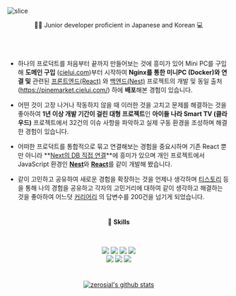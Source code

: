 ![slice](https://capsule-render.vercel.app/api?type=slice&color=auto&height=200&text=백승훈&fontAlign=70&rotate=13&fontAlignY=25&desc=front%20-end&descAlign=70&descAlignY=44)


<div align="center">
  
  🙌🏻 Junior developer proficient in Japanese and Korean 💻

 </div>
  
  <br/>
  <br/>

  <div>

- 하나의 프로덕트를 처음부터 끝까지 만들어보는 것에 흥미가 있어 Mini PC를 구입해 **도메인 구입** ([cielui.com](https://cielui.com/))부터 시작하여 **Nginx를 통한 미니PC (Docker)와 연결 및**  관련된 [프론트엔드(React)](https://github.com/zerosial/Pinemarket_Frontend_React) 와 [백엔드(Nest)](https://github.com/zerosial/Pinemarket_Backend_Nest) 프로젝트의 개발 및 동일 출처(https://pinemarket.cielui.com/) 하에 **배포**해본 경험이 있습니다.

- 어떤 것이 고장 나거나 작동하지 않을 때 이러한 것을 고치고 문제를 해결하는 것을 좋아하여 **1년 이상 개발 기간이 걸린 대형 프로젝트**인 **아이들 나라 Smart TV (클라우드)** 프로젝트에서 32건의 이슈 사항을 파악하고 실제 구동 환경을 조성하며 해결한 경험이 있습니다.

- 어떠한 프로덕트를 통합적으로 묶고 연결해보는 경험을 중요시하며 기존 React 뿐만 아니라 **[Next의 DB 직접 연결](https://github.com/zerosial/nextjs-dashboard)**에 흥미가 있으며 개인 프로젝트에서 JavaScript 환경인 [**Nest**](https://github.com/zerosial/Question_Backend_Nest)와 [**React**](https://github.com/zerosial/Question_Frontend_React)를 같이 개발해 봤습니다.

- 같이 고민하고 공유하여 새로운 경험을 확장하는 것을 언제나 생각하며 [티스토리](https://zerosial.tistory.com/) 등을 통해 나의 경험을 공유하고 각자의 고민거리에 대하여 같이 생각하고 해결하는 것을 좋아하여 어느덧 [커리어리](https://careerly.co.kr/profiles/527542) 의 답변수를 200건을 넘기게 되었습니다.

  </div>

#

<div align="center">
  
  📌 **Skills**
  
  <br/>
  <br/>
<img src="https://img.shields.io/badge/HTML5-E34F26?style=for-the-badge&logo=HTML5&logoColor=FFFFFF"/> <img src="https://img.shields.io/badge/CSS3-1572B6?style=for-the-badge&logo=CSS3&logoColor=FFFFFF"/> <img src="https://img.shields.io/badge/Javascript-F7DF1E?style=for-the-badge&logo=Javascript&logoColor=000000"/> <img src="https://img.shields.io/badge/Typescript-3178C6?style=for-the-badge&logo=TypeScript&logoColor=ffffff"/> <br/>
<img src="https://img.shields.io/badge/React-61DAFB?style=for-the-badge&logo=React&logoColor=000000"/> <img src="https://img.shields.io/badge/StyledComponents-DB7093?style=for-the-badge&logo=Styled-Components&logoColor=000000"/> 
<img src="https://img.shields.io/badge/next.js-000000?style=for-the-badge&logo=nextdotjs&logoColor=white"/> 
  </div>
  
#

<div align="center">

[![zerosial's github stats](https://github-readme-stats.vercel.app/api/top-langs/?username=zerosial&show_icons=true&hide_border=true&theme=vue-dark&layout=compact)](https://github.com/zerosial)

</div>
